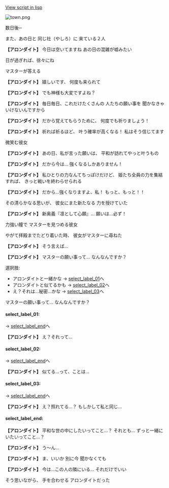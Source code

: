 [View script in lisp](../scripts/10074204.txt)

![town.png](../images/backgrounds/town.png)

数日後─

また、あの日と
同じ社（やしろ）に
来ている２人

**【アロンダイト】**
今日は空いてますね
あの日の混雑が嘘みたい

日が過ぎれば、徐々にね

マスターが答える

**【アロンダイト】**
嬉しいです、
何度も来られて

**【アロンダイト】**
でも神様も大変ですよね？

**【アロンダイト】**
毎日毎日、これだけたくさんの
人たちの願い事を
聞かなきゃいけないんですから

**【アロンダイト】**
だから覚えてもらうために、
何度でも祈りましょう！

**【アロンダイト】**
祈れば祈るほど、
叶う確率が高くなる！
私はそう信じてます

微笑む彼女

**【アロンダイト】**
あの日、私が言った願いは、
平和が訪れてやっと叶うもの

**【アロンダイト】**
だから今は…
強くなるしかありません！

**【アロンダイト】**
私ひとりの力なんてちっぽけだけど、
姫たち全員の力を集結すれば、
きっと戦いを終わらせられる

**【アロンダイト】**
だから…強くなりますよ、私！
もっと、もっと！！

その清らかなる思いが、
彼女にまた新たなる
力を授けていた

**【アロンダイト】**
新奥義『凛として心願』…
願いは…必ず！

力強い瞳で
マスターを見つめる彼女

やがて拝殿までたどり着いた時、
彼女がマスターに尋ねた

**【アロンダイト】**
そう言えば…

**【アロンダイト】**
マスターの願い事って…
なんなんですか？

選択肢:
- アロンダイトと一緒かな → [select_label_01](#select_label_01)へ
- アロンダイトと似てるかも → [select_label_02](#select_label_02)へ
- え？それは…秘密…かな → [select_label_03](#select_label_03)へ

マスターの願い事って…
なんなんですか？

#### select_label_01:
 → [select_label_end](#select_label_end)へ

**【アロンダイト】**
え？それって…

#### select_label_02:
 → [select_label_end](#select_label_end)へ

**【アロンダイト】**
似てる…って、ことは…

#### select_label_03:
 → [select_label_end](#select_label_end)へ

**【アロンダイト】**
え？照れてる…？
もしかして私と同じ…

#### select_label_end:

**【アロンダイト】**
平和な世の中にしたいってこと…？
それとも…
ずっと一緒にいたいってこと…？

**【アロンダイト】**
う～ん…

**【アロンダイト】**
ま、いいか
別に今 聞かなくても

**【アロンダイト】**
今は…この人の隣にいる…
それだけでいい

そう思いながら、
手を合わせる
アロンダイトだった
